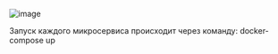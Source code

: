 ![image](https://github.com/user-attachments/assets/333670b8-eb64-4ac4-9662-dd1f9418d66f)

Запуск каждого микросервиса происходит через команду: docker-compose up
